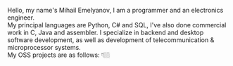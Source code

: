 Hello, my name's Mihail Emelyanov, I am a programmer and an electronics engineer.  
My principal languages are Python, C# and SQL, I've also done commercial work in C, Java and assembler. I specialize in backend and desktop software development, as well as development of telecommunication & microprocessor systems.  
My OSS projects are as follows: 👇🏼
